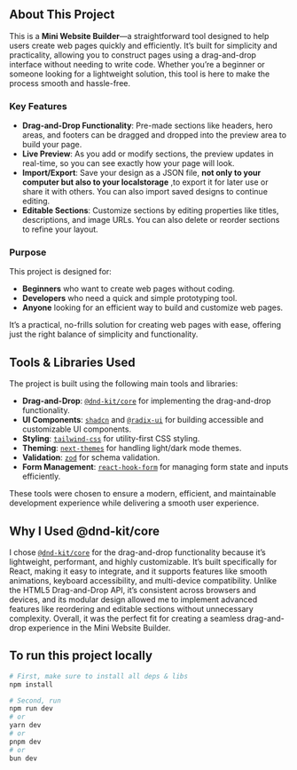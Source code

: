 ## About This Project

This is a **Mini Website Builder**—a straightforward tool designed to help users create web pages quickly and efficiently. It’s built for simplicity and practicality, allowing you to construct pages using a drag-and-drop interface without needing to write code. Whether you’re a beginner or someone looking for a lightweight solution, this tool is here to make the process smooth and hassle-free.

### Key Features

- **Drag-and-Drop Functionality**: Pre-made sections like headers, hero areas, and footers can be dragged and dropped into the preview area to build your page.  
- **Live Preview**: As you add or modify sections, the preview updates in real-time, so you can see exactly how your page will look.  
- **Import/Export**: Save your design as a JSON file, **not only to your computer but also to your localstorage** ,to export it for later use or share it with others. You can also import saved designs to continue editing.  
- **Editable Sections**: Customize sections by editing properties like titles, descriptions, and image URLs. You can also delete or reorder sections to refine your layout.  

### Purpose

This project is designed for:  
- **Beginners** who want to create web pages without coding.  
- **Developers** who need a quick and simple prototyping tool.  
- **Anyone** looking for an efficient way to build and customize web pages.  

It’s a practical, no-frills solution for creating web pages with ease, offering just the right balance of simplicity and functionality.

## Tools & Libraries Used

The project is built using the following main tools and libraries:

- **Drag-and-Drop**: [`@dnd-kit/core`](https://dndkit.com/) for implementing the drag-and-drop functionality.  
- **UI Components**: [`shadcn`](https://ui.shadcn.com/) and [`@radix-ui`](https://www.radix-ui.com/) for building accessible and customizable UI components.  
- **Styling**: [`tailwind-css`](https://tailwindcss.com/) for utility-first CSS styling.  
- **Theming**: [`next-themes`](https://github.com/pacocoursey/next-themes) for handling light/dark mode themes.  
- **Validation**: [`zod`](https://zod.dev/) for schema validation.  
- **Form Management**: [`react-hook-form`](https://react-hook-form.com/) for managing form state and inputs efficiently.  

These tools were chosen to ensure a modern, efficient, and maintainable development experience while delivering a smooth user experience.

## Why I Used @dnd-kit/core

I chose [`@dnd-kit/core`](https://dndkit.com/) for the drag-and-drop functionality because it’s lightweight, performant, and highly customizable. It’s built specifically for React, making it easy to integrate, and it supports features like smooth animations, keyboard accessibility, and multi-device compatibility. Unlike the HTML5 Drag-and-Drop API, it’s consistent across browsers and devices, and its modular design allowed me to implement advanced features like reordering and editable sections without unnecessary complexity. Overall, it was the perfect fit for creating a seamless drag-and-drop experience in the Mini Website Builder.

## To run this project locally

```bash
# First, make sure to install all deps & libs
npm install

# Second, run
npm run dev
# or
yarn dev
# or
pnpm dev
# or
bun dev
```
